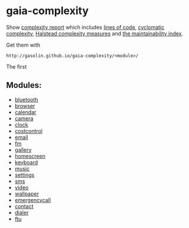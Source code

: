 gaia-complexity
===============

Show [complexity report](http://jscomplexity.org/complexity) which includes 
[lines of code](http://en.wikipedia.org/wiki/Source_lines_of_code), [cyclomatic complexity](http://en.wikipedia.org/wiki/Cyclomatic_complexity), [Halstead complexity measures](http://en.wikipedia.org/wiki/Halstead_complexity_measures) and [the maintainability index](http://www.virtualmachinery.com/sidebar4.htm). 

Get them with

    http://gasolin.github.io/gaia-complexity/<module>/

The first 
## Modules:

* [bluetooth](http://gasolin.github.io/gaia-complexity/bluetooth)
* [browser](http://gasolin.github.io/gaia-complexity/browser)
* [calendar](http://gasolin.github.io/gaia-complexity/calendar)
* [camera](http://gasolin.github.io/gaia-complexity/camera)
* [clock](http://gasolin.github.io/gaia-complexity/clock)
* [costcontrol](http://gasolin.github.io/gaia-complexity/costcontrol)
* [email](http://gasolin.github.io/gaia-complexity/email)
* [fm](http://gasolin.github.io/gaia-complexity/fm)
* [gallery](http://gasolin.github.io/gaia-complexity/gallery)
* [homescreen](http://gasolin.github.io/gaia-complexity/homescreen)
* [keyboard](http://gasolin.github.io/gaia-complexity/keyboard)
* [music](http://gasolin.github.io/gaia-complexity/music)
* [settings](http://gasolin.github.io/gaia-complexity/settings)
* [sms](http://gasolin.github.io/gaia-complexity/sms)
* [video](http://gasolin.github.io/gaia-complexity/video)
* [wallpaper](http://gasolin.github.io/gaia-complexity/wallpaper)
* [emergencycall](http://gasolin.github.io/gaia-complexity/emergencycall/)
* [contact](http://gasolin.github.io/gaia-complexity/contacts)
* [dialer](http://gasolin.github.io/gaia-complexity/dialer)
* [ftu](http://gasolin.github.io/gaia-complexity/ftu)

